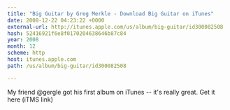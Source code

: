```yaml
---
title: "Big Guitar by Greg Merkle - Download Big Guitar on iTunes"
date: 2008-12-22 04:23:22 +0000
external-url: http://itunes.apple.com/us/album/big-guitar/id300082508
hash: 52416921f6e8f0170204638646b87c84
year: 2008
month: 12
scheme: http
host: itunes.apple.com
path: /us/album/big-guitar/id300082508

---
```


My friend @gergle got his first album on iTunes -- it's really great. Get it here (iTMS link) 
